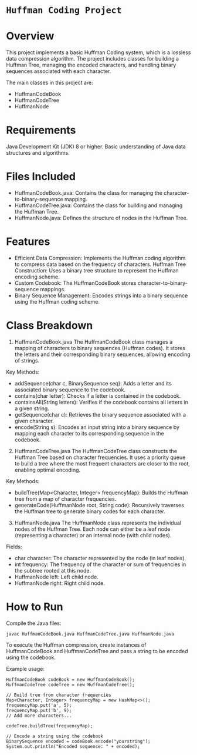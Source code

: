 #  `Huffman Coding Project`
# Overview
This project implements a basic Huffman Coding system, which is a lossless data compression algorithm. The project includes classes for building a Huffman Tree, managing the encoded characters, and handling binary sequences associated with each character.

The main classes in this project are:
- HuffmanCodeBook
- HuffmanCodeTree
- HuffmanNode

# Requirements
Java Development Kit (JDK) 8 or higher.
Basic understanding of Java data structures and algorithms.

# Files Included
- HuffmanCodeBook.java: Contains the class for managing the character-to-binary-sequence mapping.
- HuffmanCodeTree.java: Contains the class for building and managing the Huffman Tree.
- HuffmanNode.java: Defines the structure of nodes in the Huffman Tree.

# Features
- Efficient Data Compression: Implements the Huffman coding algorithm to compress data based on the frequency of characters.
Huffman Tree Construction: Uses a binary tree structure to represent the Huffman encoding scheme.
- Custom Codebook: The HuffmanCodeBook stores character-to-binary-sequence mappings.
- Binary Sequence Management: Encodes strings into a binary sequence using the Huffman coding scheme.

# Class Breakdown
1. HuffmanCodeBook.java
The HuffmanCodeBook class manages a mapping of characters to binary sequences (Huffman codes). It stores the letters and their corresponding binary sequences, allowing encoding of strings.

Key Methods:
- addSequence(char c, BinarySequence seq): Adds a letter and its associated binary sequence to the codebook.
- contains(char letter): Checks if a letter is contained in the codebook.
- containsAll(String letters): Verifies if the codebook contains all letters in a given string.
- getSequence(char c): Retrieves the binary sequence associated with a given character.
- encode(String s): Encodes an input string into a binary sequence by mapping each character to its corresponding sequence in the codebook.

2. HuffmanCodeTree.java
The HuffmanCodeTree class constructs the Huffman Tree based on character frequencies. It uses a priority queue to build a tree where the most frequent characters are closer to the root, enabling optimal encoding.

Key Methods:
- buildTree(Map<Character, Integer> frequencyMap): Builds the Huffman tree from a map of character frequencies.
- generateCode(HuffmanNode root, String code): Recursively traverses the Huffman tree to generate binary codes for each character.

3. HuffmanNode.java
The HuffmanNode class represents the individual nodes of the Huffman Tree. Each node can either be a leaf node (representing a character) or an internal node (with child nodes).

Fields:
- char character: The character represented by the node (in leaf nodes).
- int frequency: The frequency of the character or sum of frequencies in the subtree rooted at this node.
- HuffmanNode left: Left child node.
- HuffmanNode right: Right child node.

# How to Run
Compile the Java files:
```
javac HuffmanCodeBook.java HuffmanCodeTree.java HuffmanNode.java
```
To execute the Huffman compression, create instances of HuffmanCodeBook and HuffmanCodeTree and pass a string to be encoded using the codebook.

Example usage:
```
HuffmanCodeBook codeBook = new HuffmanCodeBook();
HuffmanCodeTree codeTree = new HuffmanCodeTree();

// Build tree from character frequencies
Map<Character, Integer> frequencyMap = new HashMap<>();
frequencyMap.put('a', 5);
frequencyMap.put('b', 9);
// Add more characters...

codeTree.buildTree(frequencyMap);

// Encode a string using the codebook
BinarySequence encoded = codeBook.encode("yourstring");
System.out.println("Encoded sequence: " + encoded);
```

